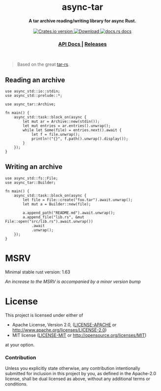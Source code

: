 <h1 align="center">async-tar</h1>
<div align="center">
 <strong>
   A tar archive reading/writing library for async Rust.
 </strong>
</div>

<br />

<div align="center">
  <!-- Crates version -->
  <a href="https://crates.io/crates/async-tar">
    <img src="https://img.shields.io/crates/v/async-tar.svg?style=flat-square"
    alt="Crates.io version" />
  </a>
  <!-- Downloads -->
  <a href="https://crates.io/crates/async-tar">
    <img src="https://img.shields.io/crates/d/async-tar.svg?style=flat-square"
      alt="Download" />
  </a>
  <!-- docs.rs docs -->
  <a href="https://docs.rs/async-tar">
    <img src="https://img.shields.io/badge/docs-latest-blue.svg?style=flat-square"
      alt="docs.rs docs" />
  </a>
</div>

<div align="center">
  <h3>
    <a href="https://docs.rs/async-tar">
      API Docs
    </a>
    <span> | </span>
    <a href="https://github.com/dignifiedquire/async-tar/releases">
      Releases
    </a>
  </h3>
</div>
<br/>

> Based on the great [tar-rs](https://github.com/alexcrichton/tar-rs).

## Reading an archive

```rust,no_run
use async_std::io::stdin;
use async_std::prelude::*;

use async_tar::Archive;

fn main() {
    async_std::task::block_on(async {
        let mut ar = Archive::new(stdin());
        let mut entries = ar.entries().unwrap();
        while let Some(file) = entries.next().await {
            let f = file.unwrap();
            println!("{}", f.path().unwrap().display());
        }
    });
}
```

## Writing an archive

```rust,no_run
use async_std::fs::File;
use async_tar::Builder;

fn main() {
    async_std::task::block_on(async {
        let file = File::create("foo.tar").await.unwrap();
        let mut a = Builder::new(file);

        a.append_path("README.md").await.unwrap();
        a.append_file("lib.rs", &mut File::open("src/lib.rs").await.unwrap())
            .await
            .unwrap();
    });
}
```

# MSRV

Minimal stable rust version: 1.63

*An increase to the MSRV is accompanied by a minor version bump*

# License

This project is licensed under either of

 * Apache License, Version 2.0, ([LICENSE-APACHE](LICENSE-APACHE) or
   http://www.apache.org/licenses/LICENSE-2.0)
 * MIT license ([LICENSE-MIT](LICENSE-MIT) or
   http://opensource.org/licenses/MIT)

at your option.

### Contribution

Unless you explicitly state otherwise, any contribution intentionally submitted
for inclusion in this project by you, as defined in the Apache-2.0 license,
shall be dual licensed as above, without any additional terms or conditions.
